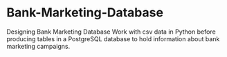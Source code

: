 # Bank-Marketing-Database
Designing Bank Marketing Database
Work with csv data in Python before producing tables in a PostgreSQL database to hold information about bank marketing campaigns.